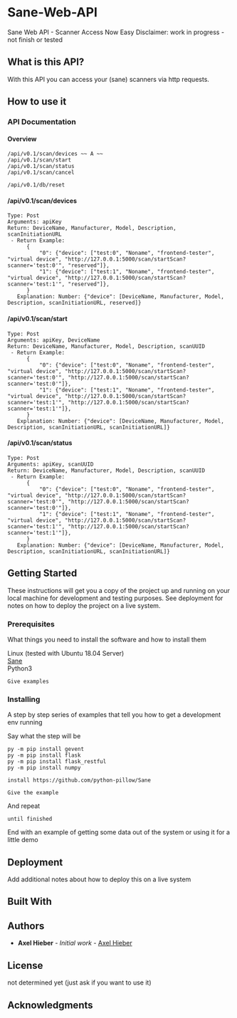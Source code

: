 # Sane-Web-API
Sane Web API - Scanner Access Now Easy
Disclaimer: work in progress - not finish or tested

## What is this API?
With this API you can access your (sane) scanners via http requests.

## How to use it

### API Documentation
#### Overview
```
/api/v0.1/scan/devices ~~ A ~~
/api/v0.1/scan/start
/api/v0.1/scan/status
/api/v0.1/scan/cancel

/api/v0.1/db/reset
```

#### /api/v0.1/scan/devices
```
Type: Post
Arguments: apiKey
Return: DeviceName, Manufacturer, Model, Description, scanInitiationURL
 - Return Example: 
      {
          "0": {"device": ["test:0", "Noname", "frontend-tester", "virtual device", "http://127.0.0.1:5000/scan/startScan?scanner='test:0'", "reserved"]}, 
          "1": {"device": ["test:1", "Noname", "frontend-tester", "virtual device", "http://127.0.0.1:5000/scan/startScan?scanner='test:1'", "reserved"]}, 
      }
   Explanation: Number: {"device": [DeviceName, Manufacturer, Model, Description, scanInitiationURL, reserved]}

```

#### /api/v0.1/scan/start
```
Type: Post
Arguments: apiKey, DeviceName
Return: DeviceName, Manufacturer, Model, Description, scanUUID
 - Return Example: 
      {
          "0": {"device": ["test:0", "Noname", "frontend-tester", "virtual device", "http://127.0.0.1:5000/scan/startScan?scanner='test:0'", "http://127.0.0.1:5000/scan/startScan?scanner='test:0'"]}, 
          "1": {"device": ["test:1", "Noname", "frontend-tester", "virtual device", "http://127.0.0.1:5000/scan/startScan?scanner='test:1'", "http://127.0.0.1:5000/scan/startScan?scanner='test:1'"]}, 
      }
   Explanation: Number: {"device": [DeviceName, Manufacturer, Model, Description, scanInitiationURL, scanInitiationURL]}
```

#### /api/v0.1/scan/status
```
Type: Post
Arguments: apiKey, scanUUID
Return: DeviceName, Manufacturer, Model, Description, scanUUID
 - Return Example: 
      {
          "0": {"device": ["test:0", "Noname", "frontend-tester", "virtual device", "http://127.0.0.1:5000/scan/startScan?scanner='test:0'", "http://127.0.0.1:5000/scan/startScan?scanner='test:0'"]}, 
          "1": {"device": ["test:1", "Noname", "frontend-tester", "virtual device", "http://127.0.0.1:5000/scan/startScan?scanner='test:1'", "http://127.0.0.1:5000/scan/startScan?scanner='test:1'"]}, 
      }
   Explanation: Number: {"device": [DeviceName, Manufacturer, Model, Description, scanInitiationURL, scanInitiationURL]}
```

## Getting Started

These instructions will get you a copy of the project up and running on your local machine for development and testing purposes. See deployment for notes on how to deploy the project on a live system.

### Prerequisites

What things you need to install the software and how to install them

Linux (tested with Ubuntu 18.04 Server) <br />
[Sane](https://www.sane-project.org//) <br />
Python3 <br />

```
Give examples
```

### Installing

A step by step series of examples that tell you how to get a development env running

Say what the step will be

```
py -m pip install gevent
py -m pip install flask
py -m pip install flask_restful
py -m pip install numpy

install https://github.com/python-pillow/Sane

Give the example
```

And repeat

```
until finished
```

End with an example of getting some data out of the system or using it for a little demo

## Deployment

Add additional notes about how to deploy this on a live system

## Built With



## Authors

* **Axel Hieber** - *Initial work* - [Axel Hieber](https://github.com/axelhieber)


## License

not determined yet (just ask if you want to use it)

## Acknowledgments

